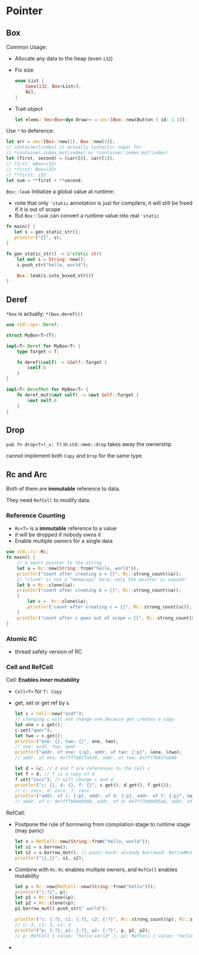 # Pointer

## Box

Common Usage:

- Allocate any data to the heap (even `i32`)

- Fix size

    ```rust
    enum List {
        Cons(i32, Box<List>),
        Nil,
    }
    ```

- Trait object

    ```rust
    let elems: Vec<Box<dyn Draw>> = vec![Box::new(Button { id: 1 })];
    ```

Use `*` to deference:

```rust
let arr = vec![Box::new(1), Box::new(2)];
// container[index] is actually syntactic sugar for
// *container.index_mut(index) or *container.index_mut(index)
let (first, second) = (&arr[0], &arr[1]);
// first: &Box<i32>
// *first: Box<i32>
// **first: i32
let sum = **first + **second;
```

`Box::leak` Initialize a global value at runtime:

- note that only `'static` annotation is just for compilers; it will still be freed if it is out of scope
- But `Box::leak` can convert a runtime value into real `'static`

```rust
fn main() {
   let s = gen_static_str();
   println!("{}", s);
}

fn gen_static_str() -> &'static str{
    let mut s = String::new();
    s.push_str("hello, world");

    Box::leak(s.into_boxed_str())
}
```

## Deref

`*box` is actually: `*(box.deref())`

```rust
use std::ops::Deref;

struct MyBox<T>(T);

impl<T> Deref for MyBox<T> {
    type Target = T;

    fn deref(&self) -> &Self::Target {
        &self.0
    }
}

impl<T> DerefMut for MyBox<T> {
    fn deref_mut(&mut self) -> &mut Self::Target {
        &mut self.0
    }
}
```

## Drop

`pub fn drop<T>(_x: T)` in `std::mem::drop` takes away the ownership

cannot implement both `Copy` and `Drop` for the same type

## Rc and Arc

Both of them are **immutable** reference to data.

They need `RefCell` to modify data.

### Reference Counting

- `Rc<T>` is a **immutable** reference to a value
- it will be dropped if nobody owns it
- Enable multiple owners for a single data

```rust
use std::rc::Rc;
fn main() {
    // a smart pointer to the string
    let a = Rc::new(String::from("hello, world"));
    println!("count after creating a = {}", Rc::strong_count(&a));
    // "clone" is not a "deepcopy" here; only the pointer is copied!
    let b = Rc::clone(&a);
    println!("count after creating b = {}", Rc::strong_count(&a));
    {
        let c =  Rc::clone(&a);
        println!("count after creating c = {}", Rc::strong_count(&c));
    }
    println!("count after c goes out of scope = {}", Rc::strong_count(&a));
}
```

### Atomic RC

- thread safety version of RC



### Cell and RefCell

Cell: **Enables *inner* mutability**

- `Cell<T>` for `T: Copy`

- get, set or get ref by `&`

    ```rust
    let c = Cell::new("asdf");
    // changing c will not change one because get creates a copy
    let one = c.get();
    c.set("qwer");
    let two = c.get();
    println!("one: {}, two: {}", one, two);
    // one: asdf, two: qwer
    println!("addr. of one: {:p}, addr. of two: {:p}", &one, &two);
    // addr. of one: 0x7ff7b81fa630, addr. of two: 0x7ff7b81fa640
    
    let d = &c; // d and f are references to the Cell c
    let f = d; // f is a copy of d
    f.set("zxcv"); // will change c and d
    println!("c: {}, d: {}, f: {}", c.get(), d.get(), f.get());
    // c: zxcv, d: zxcv, f: zxcv
    println!("addr. of c: {:p}, addr. of d: {:p}, addr. of f: {:p}", &c, &d, &f);
    // addr. of c: 0x7ff7b00d8508, addr. of d: 0x7ff7b00d85e8, addr. of f: 0x7ff7b00d85f0
    ```

RefCell:

- Postpone the rule of borrowing from compilation stage to runtime stage (may panic)

    ```rust
    let s = RefCell::new(String::from("hello, world"));
    let s1 = s.borrow();
    let s2 = s.borrow_mut(); // panic here: already borrowed: BorrowMutError
    println!("{},{}", s1, s2);
    ```

- Combine with `Rc`: `Rc` enables multiple owners, and `RefCell` enables mutability

    ```rust
    let p = Rc::new(RefCell::new(String::from("hello")));
    println!("{:?}", p);
    let p1 = Rc::clone(&p);
    let p2 = Rc::clone(&p);
    p1.borrow_mut().push_str(" world");
    
    println!("c: {:?}, c1: {:?}, c2: {:?}", Rc::strong_count(&p), Rc::strong_count(&p1), Rc::strong_count(&p2));
    // c: 3, c1: 3, c2: 3
    println!("p: {:?}, p1: {:?}, p2: {:?}", p, p1, p2);
    // p: RefCell { value: "hello world" }, p1: RefCell { value: "hello world" }, p2: RefCell { value: "hello world" }
    ```

    

- 

